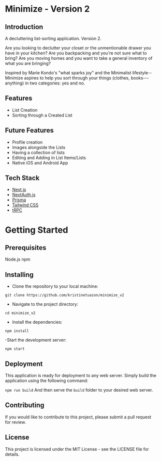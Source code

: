 # Minimize - Version 2

## Introduction
A decluttering list-sorting application. Version 2.

Are you looking to declutter your closet or the unmentionable drawer you have in your kitchen? Are you backpacking and you&apos;re not sure what to bring? Are you moving homes and you want to take a general inventory of what you are bringing?

Inspired by Marie Kondo&apos;s "what sparks joy" and the Minimalist lifestyle--Minimize aspires to help you sort through your things (clothes, books---anything) in two categories: yes and no.

## Features
- List Creation
- Sorting through a Created List

## Future Features
- Profile creation
- Images alongside the Lists
- Having a collection of lists
- Editing and Adding in List Items/Lists
- Native iOS and Android App

## Tech Stack

- [Next.js](https://nextjs.org)
- [NextAuth.js](https://next-auth.js.org)
- [Prisma](https://prisma.io)
- [Tailwind CSS](https://tailwindcss.com)
- [tRPC](https://trpc.io)

# Getting Started
## Prerequisites
Node.js
npm


## Installing
- Clone the repository to your local machine:

```git clone https://github.com/kristinetuazon/minimize_v2```

- Navigate to the project directory:

```cd minimize_v2```

- Install the dependencies:

```npm install```

-Start the development server:

```npm start```

## Deployment
This application is ready for deployment to any web server. Simply build the application using the following command:

```npm run build```
And then serve the `build` folder to your desired web server.


## Contributing
If you would like to contribute to this project, please submit a pull request for review.

## License
This project is licensed under the MIT License - see the LICENSE file for details.